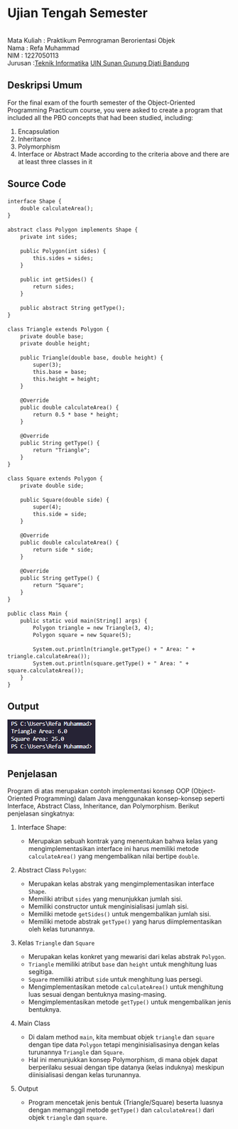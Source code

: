 # Ujian Tengah Semester 
<br>Mata Kuliah 	: Praktikum Pemrograman Berorientasi Objek
<br> Nama            : Refa Muhammad
<br>NIM	            :	1227050113
<br>Jurusan		    :[Teknik Informatika](http://if.uinsgd.ac.id/) [UIN Sunan Gunung Djati Bandung](https://uinsgd.ac.id/) 

## Deskripsi Umum
For the final exam of the fourth semester of the Object-Oriented Programming Practicum course, you were asked to create a program that included all the PBO concepts that had been studied, including: 
1. Encapsulation
2. Inheritance
3. Polymorphism
4. Interface or Abstract
Made according to the criteria above and there are at least three classes in it

## Source Code
```
interface Shape {
    double calculateArea();
}

abstract class Polygon implements Shape {
    private int sides;

    public Polygon(int sides) {
        this.sides = sides;
    }

    public int getSides() {
        return sides;
    }

    public abstract String getType();
}

class Triangle extends Polygon {
    private double base;
    private double height;

    public Triangle(double base, double height) {
        super(3);
        this.base = base;
        this.height = height;
    }

    @Override
    public double calculateArea() {
        return 0.5 * base * height;
    }

    @Override
    public String getType() {
        return "Triangle";
    }
}

class Square extends Polygon {
    private double side;

    public Square(double side) {
        super(4);
        this.side = side;
    }

    @Override
    public double calculateArea() {
        return side * side;
    }

    @Override
    public String getType() {
        return "Square";
    }
}

public class Main {
    public static void main(String[] args) {
        Polygon triangle = new Triangle(3, 4);
        Polygon square = new Square(5);

        System.out.println(triangle.getType() + " Area: " + triangle.calculateArea());
        System.out.println(square.getType() + " Area: " + square.calculateArea());
    }
}

```

## Output
<img src="Output.png"/>

## Penjelasan
Program di atas merupakan contoh implementasi konsep OOP (Object-Oriented Programming) dalam Java menggunakan konsep-konsep seperti Interface, Abstract Class, Inheritance, dan Polymorphism. Berikut penjelasan singkatnya:

1. Interface Shape:
   - Merupakan sebuah kontrak yang menentukan bahwa kelas yang mengimplementasikan interface ini harus memiliki metode `calculateArea()` yang mengembalikan nilai bertipe `double`.

2. Abstract Class `Polygon`:
   - Merupakan kelas abstrak yang mengimplementasikan interface `Shape`.
   - Memiliki atribut `sides` yang menunjukkan jumlah sisi.
   - Memiliki constructor untuk menginisialisasi jumlah sisi.
   - Memiliki metode `getSides()` untuk mengembalikan jumlah sisi.
   - Memiliki metode abstrak `getType()` yang harus diimplementasikan oleh kelas turunannya.

3. Kelas `Triangle` dan `Square`
   - Merupakan kelas konkret yang mewarisi dari kelas abstrak `Polygon`.
   - `Triangle` memiliki atribut `base` dan `height` untuk menghitung luas segitiga.
   - `Square` memiliki atribut `side` untuk menghitung luas persegi.
   - Mengimplementasikan metode `calculateArea()` untuk menghitung luas sesuai dengan bentuknya masing-masing.
   - Mengimplementasikan metode `getType()` untuk mengembalikan jenis bentuknya.

4. Main Class
   - Di dalam method `main`, kita membuat objek `triangle` dan `square` dengan tipe data `Polygon` tetapi menginisialisasinya dengan kelas turunannya `Triangle` dan `Square`.
   - Hal ini menunjukkan konsep Polymorphism, di mana objek dapat berperilaku sesuai dengan tipe datanya (kelas induknya) meskipun diinisialisasi dengan kelas turunannya.

5. Output
   - Program mencetak jenis bentuk (Triangle/Square) beserta luasnya dengan memanggil metode `getType()` dan `calculateArea()` dari objek `triangle` dan `square`.

